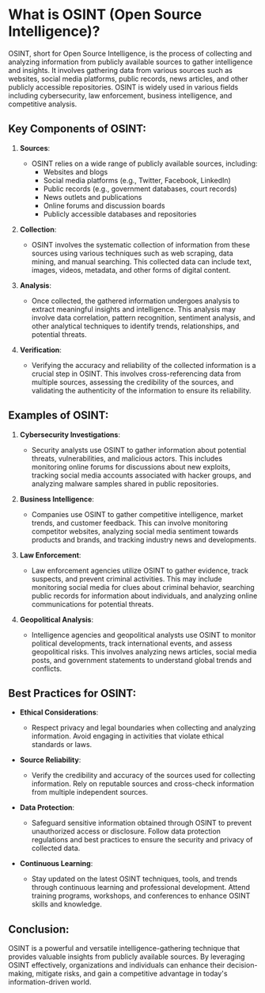# What is OSINT (Open Source Intelligence)?

OSINT, short for Open Source Intelligence, is the process of collecting and analyzing information from publicly available sources to gather intelligence and insights. It involves gathering data from various sources such as websites, social media platforms, public records, news articles, and other publicly accessible repositories. OSINT is widely used in various fields including cybersecurity, law enforcement, business intelligence, and competitive analysis.

## Key Components of OSINT:

1. **Sources**:
   - OSINT relies on a wide range of publicly available sources, including:
     - Websites and blogs
     - Social media platforms (e.g., Twitter, Facebook, LinkedIn)
     - Public records (e.g., government databases, court records)
     - News outlets and publications
     - Online forums and discussion boards
     - Publicly accessible databases and repositories

2. **Collection**:
   - OSINT involves the systematic collection of information from these sources using various techniques such as web scraping, data mining, and manual searching. This collected data can include text, images, videos, metadata, and other forms of digital content.

3. **Analysis**:
   - Once collected, the gathered information undergoes analysis to extract meaningful insights and intelligence. This analysis may involve data correlation, pattern recognition, sentiment analysis, and other analytical techniques to identify trends, relationships, and potential threats.

4. **Verification**:
   - Verifying the accuracy and reliability of the collected information is a crucial step in OSINT. This involves cross-referencing data from multiple sources, assessing the credibility of the sources, and validating the authenticity of the information to ensure its reliability.

## Examples of OSINT:

1. **Cybersecurity Investigations**:
   - Security analysts use OSINT to gather information about potential threats, vulnerabilities, and malicious actors. This includes monitoring online forums for discussions about new exploits, tracking social media accounts associated with hacker groups, and analyzing malware samples shared in public repositories.

2. **Business Intelligence**:
   - Companies use OSINT to gather competitive intelligence, market trends, and customer feedback. This can involve monitoring competitor websites, analyzing social media sentiment towards products and brands, and tracking industry news and developments.

3. **Law Enforcement**:
   - Law enforcement agencies utilize OSINT to gather evidence, track suspects, and prevent criminal activities. This may include monitoring social media for clues about criminal behavior, searching public records for information about individuals, and analyzing online communications for potential threats.

4. **Geopolitical Analysis**:
   - Intelligence agencies and geopolitical analysts use OSINT to monitor political developments, track international events, and assess geopolitical risks. This involves analyzing news articles, social media posts, and government statements to understand global trends and conflicts.

## Best Practices for OSINT:

- **Ethical Considerations**:
  - Respect privacy and legal boundaries when collecting and analyzing information. Avoid engaging in activities that violate ethical standards or laws.

- **Source Reliability**:
  - Verify the credibility and accuracy of the sources used for collecting information. Rely on reputable sources and cross-check information from multiple independent sources.

- **Data Protection**:
  - Safeguard sensitive information obtained through OSINT to prevent unauthorized access or disclosure. Follow data protection regulations and best practices to ensure the security and privacy of collected data.

- **Continuous Learning**:
  - Stay updated on the latest OSINT techniques, tools, and trends through continuous learning and professional development. Attend training programs, workshops, and conferences to enhance OSINT skills and knowledge.

## Conclusion:

OSINT is a powerful and versatile intelligence-gathering technique that provides valuable insights from publicly available sources. By leveraging OSINT effectively, organizations and individuals can enhance their decision-making, mitigate risks, and gain a competitive advantage in today's information-driven world.
